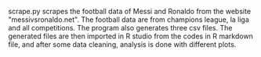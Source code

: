 scrape.py scrapes the football data of Messi and Ronaldo from the website "messivsronaldo.net". The football data are from champions league, la liga and all competitions. The program also generates three csv files. The generated files are then imported in R studio from the codes in R markdown file, and after some data cleaning, analysis is done with different plots.